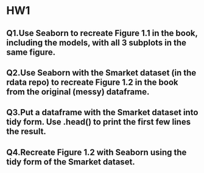 # HW1
## Q1.Use Seaborn to recreate Figure 1.1 in the book, including the models, with all 3 subplots in the same figure.
## Q2.Use Seaborn with the Smarket dataset (in the rdata repo) to recreate Figure 1.2 in the book from the original (messy) dataframe.
## Q3.Put a dataframe with the Smarket dataset into tidy form. Use .head() to print the first few lines the result.
## Q4.Recreate Figure 1.2 with Seaborn using the tidy form of the Smarket dataset.
